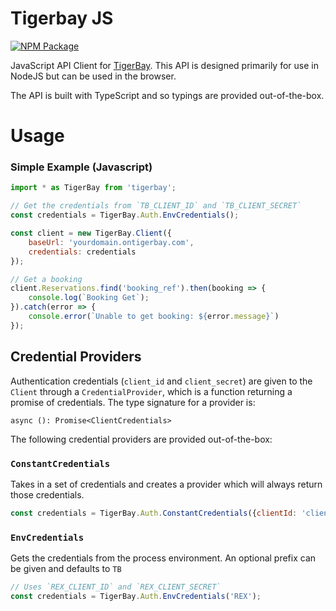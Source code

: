 Tigerbay JS
===========

[![NPM Package](https://img.shields.io/npm/v/tigerbay)](https://https://www.npmjs.com/package/tigerbay)


JavaScript API Client for [TigerBay](https://www.tigerbay.co.uk/).
This API is designed primarily for use in NodeJS but can be used in the browser.

The API is built with TypeScript and so typings are provided out-of-the-box.


# Usage

### Simple Example (Javascript)

````javascript
import * as TigerBay from 'tigerbay';

// Get the credentials from `TB_CLIENT_ID` and `TB_CLIENT_SECRET`
const credentials = TigerBay.Auth.EnvCredentials();

const client = new TigerBay.Client({
    baseUrl: 'yourdomain.ontigerbay.com',
    credentials: credentials
});

// Get a booking
client.Reservations.find('booking_ref').then(booking => {
    console.log(`Booking Get`);
}).catch(error => {
    console.error(`Unable to get booking: ${error.message}`)
});
````

## Credential Providers

Authentication credentials (`client_id` and `client_secret`) are given to the `Client` through a
`CredentialProvider`, which is a function returning a promise of credentials.
The type signature for a provider is:

`async (): Promise<ClientCredentials>`

The following credential providers are provided out-of-the-box:

### `ConstantCredentials`
Takes in a set of credentials and creates a provider which will always return those credentials.

````javascript
const credentials = TigerBay.Auth.ConstantCredentials({clientId: 'client_id', clientSecret: 'client_secret'})
````

### `EnvCredentials`
Gets the credentials from the process environment. An optional prefix can be given and defaults to `TB`

````javascript
// Uses `REX_CLIENT_ID` and `REX_CLIENT_SECRET`
const credentials = TigerBay.Auth.EnvCredentials('REX');
````